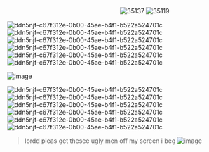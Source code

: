 
  ㅤㅤ ㅤ ㅤ ㅤ  ㅤ  ㅤ ㅤ ㅤ ㅤㅤ ㅤㅤ ㅤ  ㅤ ㅤ   ![35137](https://github.com/buttmunch90/buttmunch90/assets/147678899/4fc7b395-30af-4d75-a9d2-c6706c624802) ![35119](https://github.com/buttmunch90/buttmunch90/assets/147678899/78d033d0-ca25-4f96-8cf6-309c4b66a9b4)

![ddn5njf-c67f312e-0b00-45ae-b4f1-b522a524701c](https://github.com/buttmunch90/buttmunch90/assets/147678899/aed53315-7e6e-455d-98c1-c653aaf13e86)![ddn5njf-c67f312e-0b00-45ae-b4f1-b522a524701c](https://github.com/buttmunch90/buttmunch90/assets/147678899/aed53315-7e6e-455d-98c1-c653aaf13e86)![ddn5njf-c67f312e-0b00-45ae-b4f1-b522a524701c](https://github.com/buttmunch90/buttmunch90/assets/147678899/aed53315-7e6e-455d-98c1-c653aaf13e86)![ddn5njf-c67f312e-0b00-45ae-b4f1-b522a524701c](https://github.com/buttmunch90/buttmunch90/assets/147678899/aed53315-7e6e-455d-98c1-c653aaf13e86)![ddn5njf-c67f312e-0b00-45ae-b4f1-b522a524701c](https://github.com/buttmunch90/buttmunch90/assets/147678899/aed53315-7e6e-455d-98c1-c653aaf13e86)![ddn5njf-c67f312e-0b00-45ae-b4f1-b522a524701c](https://github.com/buttmunch90/buttmunch90/assets/147678899/aed53315-7e6e-455d-98c1-c653aaf13e86)

![image](https://github.com/buttmunch90/buttmunch90/assets/147678899/8ef3f3cf-0b01-46ac-97c5-f43dcb227fa9)


![ddn5njf-c67f312e-0b00-45ae-b4f1-b522a524701c](https://github.com/buttmunch90/buttmunch90/assets/147678899/aed53315-7e6e-455d-98c1-c653aaf13e86)![ddn5njf-c67f312e-0b00-45ae-b4f1-b522a524701c](https://github.com/buttmunch90/buttmunch90/assets/147678899/aed53315-7e6e-455d-98c1-c653aaf13e86)![ddn5njf-c67f312e-0b00-45ae-b4f1-b522a524701c](https://github.com/buttmunch90/buttmunch90/assets/147678899/aed53315-7e6e-455d-98c1-c653aaf13e86)![ddn5njf-c67f312e-0b00-45ae-b4f1-b522a524701c](https://github.com/buttmunch90/buttmunch90/assets/147678899/aed53315-7e6e-455d-98c1-c653aaf13e86)![ddn5njf-c67f312e-0b00-45ae-b4f1-b522a524701c](https://github.com/buttmunch90/buttmunch90/assets/147678899/aed53315-7e6e-455d-98c1-c653aaf13e86)![ddn5njf-c67f312e-0b00-45ae-b4f1-b522a524701c](https://github.com/buttmunch90/buttmunch90/assets/147678899/aed53315-7e6e-455d-98c1-c653aaf13e86)


> lordd pleas get thesee ugly men off my screen i beg
![image](https://github.com/buttmunch90/buttmunch90/assets/147678899/879f7a62-783c-4a01-86ed-64b03a165ff8)
